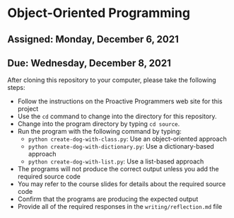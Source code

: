 # Object-Oriented Programming

## Assigned: Monday, December 6, 2021
## Due: Wednesday, December 8, 2021

After cloning this repository to your computer, please take the following steps:

- Follow the instructions on the Proactive Programmers web site for this project
- Use the `cd` command to change into the directory for this repository.
- Change into the program directory by typing `cd source`.
- Run the program with the following command by typing:
  - `python create-dog-with-class.py`: Use an object-oriented approach
  - `python create-dog-with-dictionary.py`: Use a dictionary-based approach
  - `python create-dog-with-list.py`: Use a list-based approach
- The programs will not produce the correct output unless you add the required source code
- You may refer to the course slides for details about the required source code
- Confirm that the programs are producing the expected output
- Provide all of the required responses in the `writing/reflection.md` file
